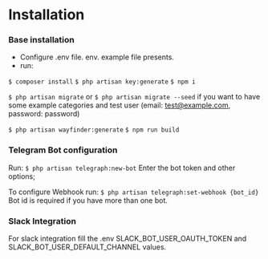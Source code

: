# Installation


### Base installation

- Configure .env file. env. example file presents.
- run:

`$ composer install`
`$ php artisan key:generate`
`$ npm i`

`$ php artisan migrate` or
`$ php artisan migrate --seed` if you want to have some example categories and test user (email: test@example.com, password: password)

`$ php artisan wayfinder:generate`
`$ npm run build`

### Telegram Bot configuration
Run:
`$ php artisan telegraph:new-bot`
Enter the bot token and other options;

To configure Webhook run:
`$ php artisan telegraph:set-webhook {bot_id}`
Bot id is required if you have more than one bot.

### Slack Integration

For slack integration fill the .env SLACK_BOT_USER_OAUTH_TOKEN and SLACK_BOT_USER_DEFAULT_CHANNEL values.
